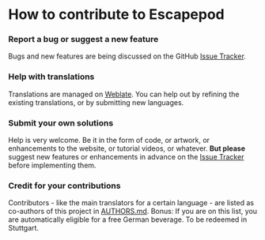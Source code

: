 How to contribute to Escapepod
===============================

### Report a bug or suggest a new feature
Bugs and new features are being discussed on the GitHub [Issue Tracker](https://github.com/y20k/escapepod/issues).

### Help with translations
Translations are managed on [Weblate](https://hosted.weblate.org/projects/escapepod/). You can help out by refining the existing translations, or by submitting new languages.

### Submit your own solutions
Help is very welcome. Be it in the form of code, or artwork, or enhancements to the website, or tutorial videos, or whatever.
**But please** suggest new features or enhancements in advance on the [Issue Tracker](https://github.com/y20k/escapepod/issues) before implementing them.

### Credit for your contributions
Contributors - like the main translators for a certain language - are listed as co-authors of this project in [AUTHORS.md](https://github.com/y20k/escapepod/blob/master/AUTHORS.md). Bonus: If you are on this list, you are automatically eligible for a free German beverage.
To be redeemed in Stuttgart.